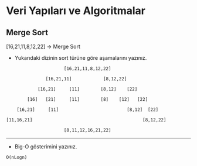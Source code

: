 # Veri Yapıları ve Algoritmalar

## Merge Sort

[16,21,11,8,12,22] -> Merge Sort

* Yukarıdaki dizinin sort türüne göre aşamalarını yazınız.
```
                      [16,21,11,8,12,22]

               [16,21,11]            [8,12,22]

            [16,21]     [11]        [8,12]    [22]

        [16]   [21]     [11]        [8]    [12]   [22]  

    [16,21]     [11]                          [8,12]  [22]

[11,16,21]                                          [8,12,22]

                      [8,11,12,16,21,22]
```

---

* Big-O gösterimini yazınız.


```
O(nLogn)
```